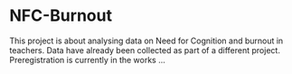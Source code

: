 # NFC-Burnout
This project is about analysing data on Need for Cognition and burnout in teachers. Data have already been collected as part of a different project. Preregistration is currently in the works ... 